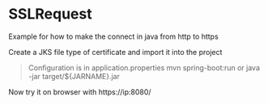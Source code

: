 # SSLRequest
Example for how to make the connect in java from http to https

Create a JKS file type of certificate and import it into the project
>Configuration is in application.properties
>mvn spring-boot:run
or
>java -jar target/${JARNAME}.jar

Now try it on browser with https://ip:8080/
